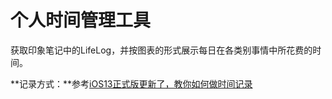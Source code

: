 # 个人时间管理工具

获取印象笔记中的LifeLog，并按图表的形式展示每日在各类别事情中所花费的时间。

**记录方式：**参考[iOS13正式版更新了，教你如何做时间记录](<https://juejin.im/post/5d846ee7f265da03940243b6>)
